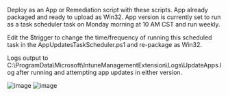 Deploy as an App or Remediation script with these scripts. App already packaged and ready to upload as Win32. App version is currently set to run as a task scheduler task on Monday morning at 10 AM CST and run weekly. 

Edit the $trigger to change the time/frequency of running this scheduled task in the AppUpdatesTaskScheduler.ps1 and re-package as Win32. 

Logs output to C:\ProgramData\Microsoft\IntuneManagementExtension\Logs\UpdateApps.log after running and attempting app updates in either version. 

![image](https://github.com/user-attachments/assets/b9b327a9-1e54-454e-bca5-6839217ca5f4)
![image](https://github.com/user-attachments/assets/4b62bf9a-1b0f-4a20-bc14-cf59d9cba898)
